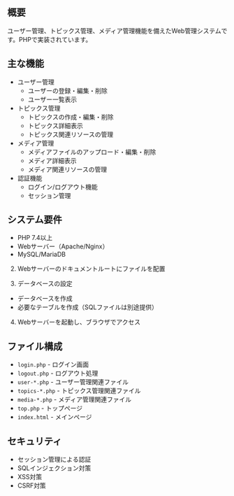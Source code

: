 
## 概要
ユーザー管理、トピックス管理、メディア管理機能を備えたWeb管理システムです。PHPで実装されています。

## 主な機能
- ユーザー管理
  - ユーザーの登録・編集・削除
  - ユーザー一覧表示
- トピックス管理
  - トピックスの作成・編集・削除
  - トピックス詳細表示
  - トピックス関連リソースの管理
- メディア管理
  - メディアファイルのアップロード・編集・削除
  - メディア詳細表示
  - メディア関連リソースの管理
- 認証機能
  - ログイン/ログアウト機能
  - セッション管理

## システム要件
- PHP 7.4以上
- Webサーバー（Apache/Nginx）
- MySQL/MariaDB


2. Webサーバーのドキュメントルートにファイルを配置

3. データベースの設定
- データベースを作成
- 必要なテーブルを作成（SQLファイルは別途提供）

4. Webサーバーを起動し、ブラウザでアクセス

## ファイル構成
- `login.php` - ログイン画面
- `logout.php` - ログアウト処理
- `user-*.php` - ユーザー管理関連ファイル
- `topics-*.php` - トピックス管理関連ファイル
- `media-*.php` - メディア管理関連ファイル
- `top.php` - トップページ
- `index.html` - メインページ

## セキュリティ
- セッション管理による認証
- SQLインジェクション対策
- XSS対策
- CSRF対策
